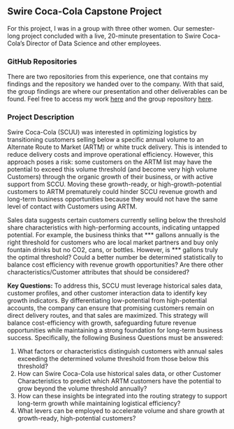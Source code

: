 ## Swire Coca-Cola Capstone Project
For this project, I was in a group with three other women. Our semester-long project concluded with a live, 20-minute presentation to Swire Coca-Cola’s Director of Data Science and other employees.

### GitHub Repositories 
There are two repositories from this experience, one that contains my findings and the repository we handed over to the company. With that said, the group findings are where our presentation and other deliverables can be found. Feel free to access my work [here](https://github.com/alexiacw11/Alexia-sSwireRepo/tree/main) and the group repository [here](https://github.com/leahekblad/MSBA-Capstone-Group-1).


### Project Description 
Swire Coca-Cola (SCUU) was interested in optimizing logistics by transitioning customers selling below a specific annual volume to an Alternate Route to Market (ARTM) or white truck delivery. This is intended to reduce delivery costs and improve operational efficiency. However, this approach poses a risk: some customers on the ARTM list may have the potential to exceed this volume threshold (and become very high volume Customers) through the organic growth of their business, or with active support from SCCU. Moving these growth-ready, or high-growth-potential customers to ARTM prematurely could hinder SCCU revenue growth and long-term business opportunities because they would not have the same level of contact with Customers using ARTM.

Sales data suggests certain customers currently selling below the threshold share characteristics with high-performing accounts, indicating untapped potential. For example, the business thinks that *** gallons annually is the right threshold for customers who are local market partners and buy only fountain drinks but no CO2, cans, or bottles. However, is *** gallons truly the optimal threshold? Could a better number be determined statistically to balance cost efficiency with revenue growth opportunities? Are there other characteristics/Customer attributes that should be considered? 

**Key Questions:** 
To address this, SCCU must leverage historical sales data, customer profiles, and other customer interaction data to identify key growth indicators. By differentiating low-potential from high-potential accounts, the company can ensure that promising customers remain on direct delivery routes, and that sales are maximized. This strategy will balance cost-efficiency with growth, safeguarding future revenue opportunities while maintaining a strong foundation for long-term business success. Specifically, the following Business Questions must be answered:

1. What factors or characteristics distinguish customers with annual sales exceeding the determined volume threshold from those below this threshold?
2. How can Swire Coca-Cola use historical sales data, or other Customer Characteristics to predict which ARTM customers have the potential to grow beyond the volume threshold annually?
3. How can these insights be integrated into the routing strategy to support long-term growth while maintaining logistical efficiency?
4. What levers can be employed to accelerate volume and share growth at growth-ready, high-potential customers?
